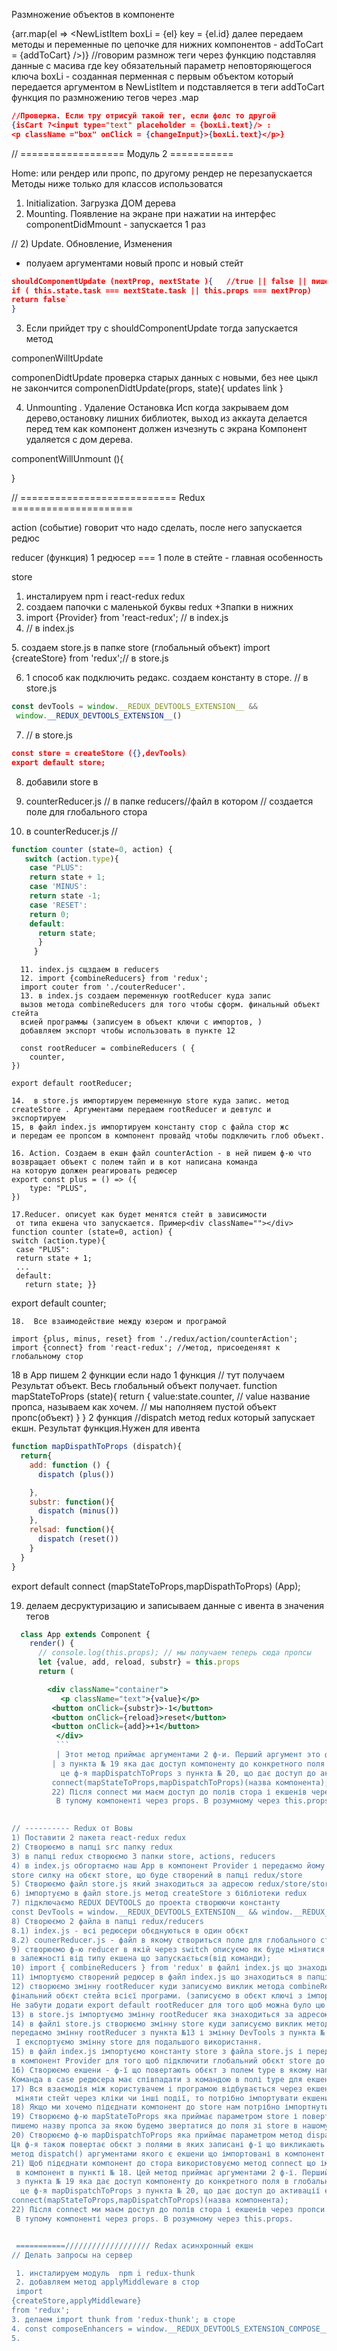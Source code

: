 Размножение объектов в компоненте

{arr.map(el => <NewListItem  boxLi = {el} key = {el.id}
 далее передаем методы и переменные по цепочке для нижних
 компонентов  -  addToCart = {addToCart} 
/>)} //говорим размнож теги через функцию подставляя данные с масива 
где key обязательный параметр неповторяющегося ключа
boxLi - созданная перменная с первым объектом который передается аргументом
в NewListItem и подставляется в теги
addToCart функция по размножению тегов через .мар

```JSON
//Проверка. Если тру отрисуй такой тег, если фолс то другой
{isCart ?<input type="text" placeholder = {boxLi.text}/> :
<p className ="box" onClick = {changeInput}>{boxLi.text}</p>}
```

// ==================    Модуль 2   ===========

Home: или рендер или пропс, по другому рендер не перезапускается
Методы ниже только для классов использоватся

1) Initialization. Загрузка ДОМ дерева
2) Mounting. Появление на экране при нажатии на интерфес
сomponentDidMmount - запускается 1 раз


// 2) Update. Обновление, Изменения
- полуаем аргументами новый пропс и новый стейт

```JSON
shouldComponentUpdate (nextProp, nextState ){   //true || false || пишем в конструкторе
if ( this.state.task === nextState.task || this.props === nextProp)
return false`
}
```

3) Если прийдет тру с shouldComponentUpdate тогда запускается метод

сomponenWilltUpdate

сomponenDidtUpdate  проверка старых данных с новыми, без нее цыкл не закончится
сomponenDidtUpdate(props, state){
    updates link
}

4) Unmounting . Удаление Остановка
Исп когда закрываем дом дерево,остановку лишних библиотек, выход из аккаута
делается перед тем как компонент должен изчезнуть с экрана
Компонент удаляется с дом дерева.

сomponentWillUnmount (){

}

// ===========================    Redux   =====================

action (событие) говорит что надо сделать, после него запускается редюс

reducer (функция) 1 редюсер === 1 поле в стейте - главная особенность

store

1. инсталируем npm i react-redux redux
2. создаем папочки с маленькой буквы redux +3папки в нижних
3. import {Provider} from 'react-redux'; // в index.js
4. // в index.js
<Provider store={} >
<App />
</Provider>
5.  создаем store.js в папке store (глобальный объект)
import {createStore} from 'redux';// в store.js

6. 1 способ как подключить редакс. создаем константу в сторе. // в store.js
```jsx
const devTools = window.__REDUX_DEVTOOLS_EXTENSION__ &&
 window.__REDUX_DEVTOOLS_EXTENSION__()
```
 7. // в store.js
 ```JSON
 const store = createStore ({},devTools)
 export default store; 
 ```
 
 8. добавили store в <Provider store={store} >

 9. counterReducer.js // в папке reducers//файл в котором 
 // создается поле для глобального стора

 10.  в counterReducer.js  //
 ```jsx
 function counter (state=0, action) {
    switch (action.type){
     case "PLUS":
     return state + 1;
     case 'MINUS':
     return state -1;
     case 'RESET':
     return 0;
     default:
       return state;
       }
      }
```
      11. index.js сщздаем в reducers
      12. import {combineReducers} from 'redux';
      import couter from './couterReducer'.
      13. в index.js создаем переменную rootReducer куда запис
      вызов метода combineReducers для того чтобы сформ. финальный объект стейта
      всией программы (записуем в объект ключи с импортов, )
      добавляем экспорт чтобы использовать в пункте 12

      const rootReducer = combineReducers ( {
        counter,
    })
    
    export default rootReducer;

    14.  в store.js импортируем переменную store куда запис. метод
    createStore . Аргументами передаем rootReducer и девтулс и экспортируем
    15, в файл index.js импортируем константу стор с файла стор жс
    и передам ее пропсом в компонент провайд чтобы подключить глоб объект. 
    
    16. Action. Создаем в екшн файл counterAction - в ней пишем ф-ю что 
    возвращает объект с полем тайп и в кот написана команда
    на которую должен реагировать редюсер
    export const plus = () => ({
        type: "PLUS",
    })

    17.Reducer. описуet как будет менятся стейт в зависимости
     от типа екшена что запускается. Пример<div className=""></div>
    function counter (state=0, action) {  
    switch (action.type){
     case "PLUS":
     return state + 1;
     ...
     default:
       return state; }}
   export default  counter;

    18.  Все взаимодействие между юзером и програмой 

    import {plus, minus, reset} from './redux/action/counterAction'; 
    import {connect} from 'react-redux'; //метод, присоеденяят к глобальному стор


18 в App пишем 2 функции если надо
1 функция
// тут получаем Результат объект.   Весь глобальный объект получает.
function mapStateToProps (state){
    return {
      value:state.counter,   // value название пропса, называем как хочем.
      // мы наполняем пустой объект пропс(объект)
    }
  }
  2 функция
  //dispatch метод redux который запускает екшн. Результат функция.Нужен для ивента
  ```jsx
  function mapDispathToProps (dispatch){
    return{
      add: function () {
        dispatch (plus())
  
      },
      substr: function(){
        dispatch (minus())
      },
      relsad: function(){
        dispatch (reset())
      }
    }
  }
  ```
  export default connect (mapStateToProps,mapDispathToProps) (App);

  19. делаем десруктуризацию и записываем данные с ивента в значения тегов 
```jsx
  class App extends Component {
    render() {
      // console.log(this.props); // мы получаем теперь сюда пропсы
      let {value, add, reload, substr} = this.props 
      return (

        <div className="container">
           <p className="text">{value}</p>
         <button onClick={substr}>-1</button>
         <button onClick={reload}>reset</button>
         <button onClick={add}>+1</button>
          </div>
          ```
          | Этот метод приймає аргументами 2 ф-и. Перший аргумент это ф-я mapStateToProps 
         | з пункта № 19 яка дає доступ компоненту до конкретного поля в глобальному стейті. Другий аргумент
           це ф-я mapDispatchToProps з пункта № 20, що дає доступ до активації екшенів через метод dispatch. Записується це так 
         connect(mapStateToProps,mapDispatchToProps)(назва компонента);
         22) Після connect ми маєм доступ до полів стора і екшенів через пропси.
          В тупому компоненті через props. В розумному через this.props.

          
// ---------- Redux от Вовы
1) Поставити 2 пакета react-redux redux
2) Створюємо в папці src папку redux
3) в папці redux створюємо 3 папки store, actions, reducers
4) в index.js обгортаємо наш App в компонент Provider і передаємо йому пропсом 
store силку на обєкт storе, що буде створений в папці redux/store
5) Створюємо файл store.js який знаходиться за адресою redux/store/store.js;
6) імпортуємо в файл store.js метод createStore з бібліотеки redux
7) підключаємо REDUX DEVTOOLS до проекта створюючи константу 
const DevTools = window.__REDUX_DEVTOOLS_EXTENSION__ && window.__REDUX_DEVTOOLS_EXTENSION__();
8) Створюємо 2 файла в папці redux/reducers 
8.1) index.js - всі редюсери обєднуються в один обєкт
8.2) counerReducer.js - файл в якому створиться поле для глобального стора.
9) створюємо ф-ю reducer в якій через switch описуємо як буде мінятися стейт 
в залежності від типу екшена що запускається(від команди);
10) import { combineReducers } from 'redux' в файлі index.js що знаходиться в папці redux/reducers;
11) імпортуємо створений редюсер в файл index.js що знаходиться в папці redux/reducers;
12) створюємо змінну rootReducer куди записуємо виклик метода combineReducers для того щоб сформувати 
фінальний обєкт стейта всієї програми. (записуємо в обєкт ключі з імпортів що робимо в пункті №11); 
Не забути додати export default rootReducer для того щоб можна було цю змінну використати в пункті №13.
13) в store.js імпортуємо змінну rootReducer яка знаходиться за адресою redux/reducers/index.js;
14) в файлі store.js створюємо змінну store куди записуємо виклик метода createStore(). Аргументами 
передаємо змінну rootReducer з пункта №13 і змінну DevTools з пункта № 7;
 І експортуємо змінну store для подальшого використання.
15) в файл index.js імпортуємо константу store з файла store.js і передаємо її пропсом 
в компонент Provider для того щоб підключити глобальний обєкт store до нашого App.
16) Створюємо екшени - ф-ї що повертають обєкт з полем type в якому написана команда на яку має реагувати редюсер.
Команда в case редюсера має співпадати з командою в полі type для екшена.
17) Вся взаємодія між користувачем і програмою відбувається через екшени. Тому якщо ми хочемо
 міняти стейт через кліки чи інші події, то потрібно імпортувати екшени в компонент де буде відбуваєтися навішування на кнопки.
18) Якщо ми хочемо підєднати компонент до store нам потрібно імпортнути в компонент метод connect з пакета react-redux.
19) Створюємо ф-ю mapStateToProps яка приймає параметром store і повертає обєкт. В обєкті ми 
пишемо назву пропса за якою будемо звертатися до поля зі store в нашому компоненті.
20) Створюємо ф-ю mapDispatchToProps яка приймає параметром метод dispatch який буде активувати наші екшени. 
Ця ф-я також повертає обєкт з полями в яких записані ф-ї що викликають 
метод dispatch() аргументами якого є екшени що імпортовані в компонент в пункті № 17.
21) Щоб підєднати компонент до стора використовуємо метод connect що імпортували
 в компонент в пункті № 18. Цей метод приймає аргументами 2 ф-ї. Перший аргумент це ф-я mapStateToProps 
 з пункта № 19 яка дає доступ компоненту до конкретного поля в глобальному стейті. Другий аргумент
  це ф-я mapDispatchToProps з пункта № 20, що дає доступ до активації екшенів через метод dispatch. Записується це так 
connect(mapStateToProps,mapDispatchToProps)(назва компонента);
22) Після connect ми маєм доступ до полів стора і екшенів через пропси.
 В тупому компоненті через props. В розумному через this.props.


 ===========/////////////////// Redax асинхронный екшн
// Делать запросы на сервер

 1. инсталируем модуль  npm i redux-thunk
 2. добавляем метод applyMiddleware в стор
 import 
{createStore,applyMiddleware} 
from 'redux';
3. делаем import thunk from 'redux-thunk'; в сторе
4. const composeEnhancers = window.__REDUX_DEVTOOLS_EXTENSION_COMPOSE__ || compose; меняем в сторе вместо девтулса
5.




